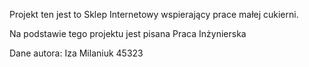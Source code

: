 Projekt ten jest to Sklep Internetowy wspierający prace małej cukierni.

Na podstawie tego projektu jest pisana Praca Inżynierska 

Dane autora: Iza Milaniuk 45323

